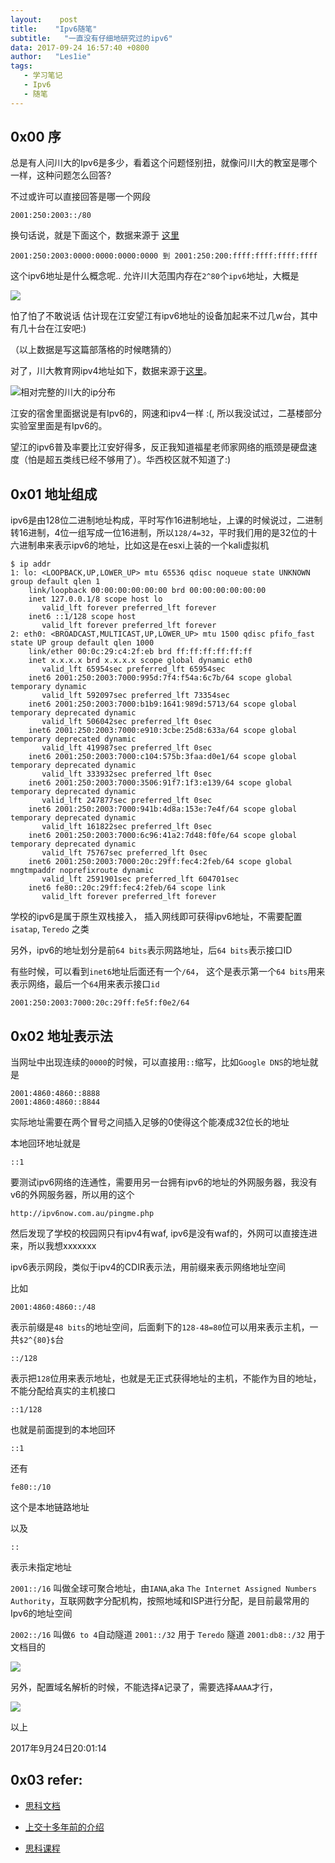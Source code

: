 ```yaml
---
layout:    post
title:    "Ipv6随笔"
subtitle:   "一直没有仔细地研究过的ipv6"
data: 2017-09-24 16:57:40 +0800
author:   "Les1ie"
tags:
   - 学习笔记
   - Ipv6 
   - 随笔
---
```


## 0x00 序
总是有人问川大的Ipv6是多少，看着这个问题怪别扭，就像问川大的教室是哪个一样，这种问题怎么回答?

不过或许可以直接回答是哪一个网段

```text
2001:250:2003::/80
```

换句话说，就是下面这个，数据来源于 [这里](https://myip.ms/view/ip_owners/197954/Sichuan_University.html) 

```
2001:250:2003:0000:0000:0000:0000 到 2001:250:200:ffff:ffff:ffff:ffff 
```
这个ipv6地址是什么概念呢.. 允许川大范围内存在`2^80`个`ipv6`地址，大概是 

![](http://oqyjccf1n.bkt.clouddn.com/20180314-095250.png) 

怕了怕了不敢说话 估计现在江安望江有ipv6地址的设备加起来不过几w台，其中有几十台在江安吧:)

（以上数据是写这篇部落格的时候瞎猜的）



对了，川大教育网ipv4地址如下，数据来源于[这里](https://bgp.he.net/search?search%5Bsearch%5D=Sichuan+University&commit=Search)。

![相对完整的川大的ip分布](http://oqyjccf1n.bkt.clouddn.com/20180314-092009.png)

江安的宿舍里面据说是有Ipv6的，网速和ipv4一样 :(, 所以我没试过，二基楼部分实验室里面是有Ipv6的。

望江的ipv6普及率要比江安好得多，反正我知道福星老师家网络的瓶颈是硬盘速度（怕是超五类线已经不够用了）。华西校区就不知道了:)

## 0x01 地址组成
ipv6是由128位二进制地址构成，平时写作16进制地址，上课的时候说过，二进制转16进制，4位一组写成一位16进制，所以`128/4=32`，平时我们用的是32位的十六进制串来表示ipv6的地址，比如这是在esxi上装的一个kali虚拟机
```text
$ ip addr
1: lo: <LOOPBACK,UP,LOWER_UP> mtu 65536 qdisc noqueue state UNKNOWN group default qlen 1
    link/loopback 00:00:00:00:00:00 brd 00:00:00:00:00:00
    inet 127.0.0.1/8 scope host lo
       valid_lft forever preferred_lft forever
    inet6 ::1/128 scope host 
       valid_lft forever preferred_lft forever
2: eth0: <BROADCAST,MULTICAST,UP,LOWER_UP> mtu 1500 qdisc pfifo_fast state UP group default qlen 1000
    link/ether 00:0c:29:c4:2f:eb brd ff:ff:ff:ff:ff:ff
    inet x.x.x.x brd x.x.x.x scope global dynamic eth0
       valid_lft 65954sec preferred_lft 65954sec
    inet6 2001:250:2003:7000:995d:7f4:f54a:6c7b/64 scope global temporary dynamic 
       valid_lft 592097sec preferred_lft 73354sec
    inet6 2001:250:2003:7000:b1b9:1641:989d:5713/64 scope global temporary deprecated dynamic 
       valid_lft 506042sec preferred_lft 0sec
    inet6 2001:250:2003:7000:e910:3cbe:25d8:633a/64 scope global temporary deprecated dynamic 
       valid_lft 419987sec preferred_lft 0sec
    inet6 2001:250:2003:7000:c104:575b:3faa:d0e1/64 scope global temporary deprecated dynamic 
       valid_lft 333932sec preferred_lft 0sec
    inet6 2001:250:2003:7000:3506:91f7:1f3:e139/64 scope global temporary deprecated dynamic 
       valid_lft 247877sec preferred_lft 0sec
    inet6 2001:250:2003:7000:941b:4d8a:153e:7e4f/64 scope global temporary deprecated dynamic 
       valid_lft 161822sec preferred_lft 0sec
    inet6 2001:250:2003:7000:6c96:41a2:7d48:f0fe/64 scope global temporary deprecated dynamic 
       valid_lft 75767sec preferred_lft 0sec
    inet6 2001:250:2003:7000:20c:29ff:fec4:2feb/64 scope global mngtmpaddr noprefixroute dynamic 
       valid_lft 2591901sec preferred_lft 604701sec
    inet6 fe80::20c:29ff:fec4:2feb/64 scope link 
       valid_lft forever preferred_lft forever
```


学校的ipv6是属于原生双栈接入， 插入网线即可获得ipv6地址，不需要配置`isatap`, `Teredo` 之类

另外，ipv6的地址划分是前`64 bits`表示网路地址，后`64 bits`表示接口ID

有些时候，可以看到`inet6`地址后面还有一个`/64`， 这个是表示第一个`64 bits`用来表示网络，最后一个`64`用来表示接口`id`

```text
2001:250:2003:7000:20c:29ff:fe5f:f0e2/64
```

## 0x02 地址表示法
当网址中出现连续的`0000`的时候，可以直接用`::`缩写，比如`Google DNS`的地址就是
```
2001:4860:4860::8888
2001:4860:4860::8844
```
实际地址需要在两个冒号之间插入足够的0使得这个能凑成32位长的地址

本地回环地址就是
```
::1
```

要测试ipv6网络的连通性，需要用另一台拥有ipv6的地址的外网服务器，我没有v6的外网服务器，所以用的这个

```text
http://ipv6now.com.au/pingme.php
```

然后发现了学校的校园网只有ipv4有waf, ipv6是没有waf的，外网可以直接连进来，所以我想xxxxxxx

ipv6表示网段，类似于ipv4的CDIR表示法，用前缀来表示网络地址空间

比如
```
2001:4860:4860::/48
```
表示前缀是`48 bits`的地址空间，后面剩下的`128-48=80`位可以用来表示主机，一共`$2^{80}$`台

```
::/128
```
表示把`128`位用来表示地址，也就是无正式获得地址的主机，不能作为目的地址，不能分配给真实的主机接口

```
::1/128
```
也就是前面提到的本地回环
```
::1
```

还有
```
fe80::/10
```
这个是本地链路地址


以及 
```
::
```
表示未指定地址


`2001::/16` 叫做全球可聚合地址，由`IANA`,aka `The Internet Assigned Numbers Authority`，互联网数字分配机构，按照地域和ISP进行分配，是目前最常用的Ipv6的地址空间

`2002::/16` 叫做`6 to 4`自动隧道
`2001::/32` 用于 `Teredo` 隧道
`2001:db8::/32`  用于文档目的



![](http://oqyjccf1n.bkt.clouddn.com/20170924-163718.png)


另外，配置域名解析的时候，不能选择`A`记录了，需要选择`AAAA`才行，

![](http://oqyjccf1n.bkt.clouddn.com/20170924-200257.png)


以上

2017年9月24日20:01:14
## 0x03 refer:
- [思科文档](https://www.cisco.com/c/dam/global/zh_cn/solutions/industry/segment_sol/enterprise/programs_for_large_enterprise/pdf/bn/cisco_sba_bn_ipv6addressingguide-aug2012_chn.pdf)

- [上交十多年前的介绍](http://ipv6.sjtu.edu.cn/address.php)
- [思科课程](http://www.clnchina.com.cn/professional_certs/2011/0222/10987.shtml)

